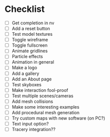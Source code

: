 # Checklist

- [ ] Get completion in nv
- [ ] Add a reset button
- [ ] Test model textures
- [ ] Toggle wireframe
- [ ] Toggle fullscreen
- [ ] Animate gridlines
- [ ] Particle effects
- [ ] Animation in general
- [ ] Make a logo
- [ ] Add a gallery
- [ ] Add an About page
- [ ] Test skyboxes
- [ ] Make interaction fool-proof
- [ ] Test multiple scenes/cameras
- [ ] Add mesh collisions
- [ ] Make some interesting examples
- [ ] Add procedural mesh generation
- [ ] Try custom maps with new software (on PC?) 
- [ ] Text input option?
- [ ] Tracery integration??

